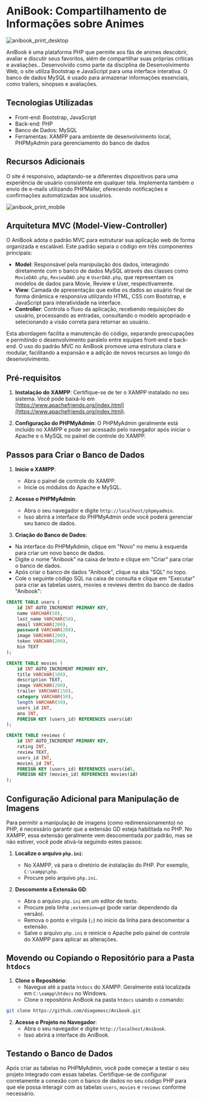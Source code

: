 # AniBook: Compartilhamento de Informações sobre Animes

![anibook_print_desktop](https://github.com/diogomasc/Anibook/assets/164716668/c9655c88-05cc-4d2f-b562-c907e25bdf3e)

AniBook é uma plataforma PHP que permite aos fãs de animes descobrir, avaliar e discutir seus favoritos, além de compartilhar suas próprias críticas e avaliações.. Desenvolvido como parte da disciplina de Desenvolvimento Web, o site utiliza Bootstrap e JavaScript para uma interface interativa. O banco de dados MySQL é usado para armazenar informações essenciais, como trailers, sinopses e avaliações.

## Tecnologias Utilizadas

- Front-end: Bootstrap, JavaScript
- Back-end: PHP
- Banco de Dados: MySQL
- Ferramentas: XAMPP para ambiente de desenvolvimento local, PHPMyAdmin para gerenciamento do banco de dados

## Recursos Adicionais

O site é responsivo, adaptando-se a diferentes dispositivos para uma experiência de usuário consistente em qualquer tela. Implementa também o envio de e-mails utilizando PHPMailer, oferecendo notificações e confirmações automatizadas aos usuários.

![anibook_print_mobile](https://github.com/diogomasc/Anibook/assets/164716668/368bb051-2968-4bae-a87a-466992fd98bb)

## Arquitetura MVC (Model-View-Controller)

O AniBook adota o padrão MVC para estruturar sua aplicação web de forma organizada e escalável. Este padrão separa o código em três componentes principais:

- **Model**: Responsável pela manipulação dos dados, interagindo diretamente com o banco de dados MySQL através das classes como `MovieDAO.php`, `ReviewDAO.php` e `UserDAO.php`, que representam os modelos de dados para Movie, Review e User, respectivamente.
- **View**: Camada de apresentação que exibe os dados ao usuário final de forma dinâmica e responsiva utilizando HTML, CSS com Bootstrap, e JavaScript para interatividade na interface.
- **Controller**: Controla o fluxo da aplicação, recebendo requisições do usuário, processando as entradas, consultando o modelo apropriado e selecionando a visão correta para retornar ao usuário.

Esta abordagem facilita a manutenção do código, separando preocupações e permitindo o desenvolvimento paralelo entre equipes front-end e back-end. O uso do padrão MVC no AniBook promove uma estrutura clara e modular, facilitando a expansão e a adição de novos recursos ao longo do desenvolvimento.

## Pré-requisitos

1. **Instalação do XAMPP**: Certifique-se de ter o XAMPP instalado no seu sistema. Você pode baixá-lo em [https://www.apachefriends.org/index.html](https://www.apachefriends.org/index.html).
   
2. **Configuração do PHPMyAdmin**: O PHPMyAdmin geralmente está incluído no XAMPP e pode ser acessado pelo navegador após iniciar o Apache e o MySQL no painel de controle do XAMPP.

## Passos para Criar o Banco de Dados

1. **Inicie o XAMPP**:
   - Abra o painel de controle do XAMPP.
   - Inicie os módulos do Apache e MySQL.

2. **Acesse o PHPMyAdmin**:
   - Abra o seu navegador e digite `http://localhost/phpmyadmin`.
   - Isso abrirá a interface do PHPMyAdmin onde você poderá gerenciar seu banco de dados.

3. **Criação do Banco de Dados**:

- Na interface do PHPMyAdmin, clique em "Novo" no menu à esquerda para criar um novo banco de dados.
- Digite o nome "Anibook" na caixa de texto e clique em "Criar" para criar o banco de dados.
- Após criar o banco de dados "Anibook", clique na aba "SQL" no topo.
- Cole o seguinte código SQL na caixa de consulta e clique em "Executar" para criar as tabelas users, movies e reviews dentro do banco de dados "Anibook":

```sql
CREATE TABLE users (
    id INT AUTO_INCREMENT PRIMARY KEY,
    name VARCHAR(50),
    last_name VARCHAR(50),
    email VARCHAR(200),
    password VARCHAR(200),
    image VARCHAR(200),
    token VARCHAR(200),
    bio TEXT
);

CREATE TABLE movies (
    id INT AUTO_INCREMENT PRIMARY KEY,
    title VARCHAR(100),
    description TEXT,
    image VARCHAR(200),
    trailer VARCHAR(150),
    category VARCHAR(50),
    length VARCHAR(50),
    users_id INT,
    ano INT,
    FOREIGN KEY (users_id) REFERENCES users(id)
);

CREATE TABLE reviews (
    id INT AUTO_INCREMENT PRIMARY KEY,
    rating INT,
    review TEXT,
    users_id INT,
    movies_id INT,
    FOREIGN KEY (users_id) REFERENCES users(id),
    FOREIGN KEY (movies_id) REFERENCES movies(id)
);
```

## Configuração Adicional para Manipulação de Imagens

Para permitir a manipulação de imagens (como redimensionamento) no PHP, é necessário garantir que a extensão GD esteja habilitada no PHP. No XAMPP, essa extensão geralmente vem descomentada por padrão, mas se não estiver, você pode ativá-la seguindo estes passos:

1. **Localize o arquivo `php.ini`**:
   - No XAMPP, vá para o diretório de instalação do PHP. Por exemplo, `C:\xampp\php`.
   - Procure pelo arquivo `php.ini`.

2. **Descomente a Extensão GD**:
   - Abra o arquivo `php.ini` em um editor de texto.
   - Procure pela linha `;extension=gd` (pode variar dependendo da versão).
   - Remova o ponto e vírgula (`;`) no início da linha para descomentar a extensão.
   - Salve o arquivo `php.ini` e reinicie o Apache pelo painel de controle do XAMPP para aplicar as alterações.

## Movendo ou Copiando o Repositório para a Pasta `htdocs`

1. **Clone o Repositório**:
   - Navegue até a pasta `htdocs` do XAMPP. Geralmente está localizada em `C:\xampp\htdocs` no Windows.
   - Clone o repositório AniBook na pasta `htdocs` usando o comando:

```sh
git clone https://github.com/diogomasc/Anibook.git
```

2. **Acesse o Projeto no Navegador**:
   - Abra o seu navegador e digite `http://localhost/Anibook`.
   - Isso abrirá a interface do AniBook.

## Testando o Banco de Dados

Após criar as tabelas no PHPMyAdmin, você pode começar a testar o seu projeto integrado com essas tabelas. Certifique-se de configurar corretamente a conexão com o banco de dados no seu código PHP para que ele possa interagir com as tabelas `users`, `movies` e `reviews` conforme necessário.

